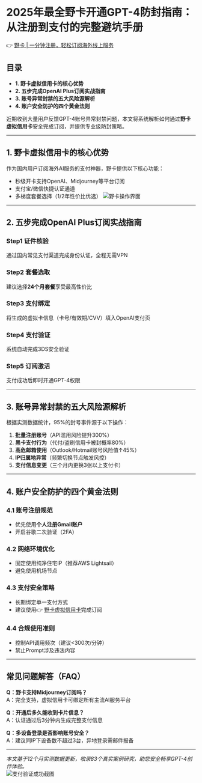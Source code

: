 # 2025年最全野卡开通GPT-4防封指南：从注册到支付的完整避坑手册

👉 [野卡 | 一分钟注册，轻松订阅海外线上服务](https://bbtdd.com/yeka)

## 目录
- **1. 野卡虚拟信用卡的核心优势**  
- **2. 五步完成OpenAI Plus订阅实战指南**  
- **3. 账号异常封禁的五大风险源解析**  
- **4. 账户安全防护的四个黄金法则**  

近期收到大量用户反馈GPT-4账号异常封禁问题，本文将系统解析如何通过**野卡虚拟信用卡**安全完成订阅，并提供专业级防封策略。

---

## 1. 野卡虚拟信用卡的核心优势
作为国内用户订阅海外AI服务的支付神器，野卡提供以下核心功能：
- 秒级开卡支持OpenAI、Midjourney等平台订阅
- 支付宝/微信快捷认证通道
- 多梯度套餐选择（1/2年性价比优选）
![野卡操作界面](https://bbtdd.com/wp-content/uploads/img/167808711609707.webp)

---

## 2. 五步完成OpenAI Plus订阅实战指南

### Step1 证件核验  
通过国内常见支付渠道完成身份认证，全程无需VPN

### Step2 套餐选取  
建议选择**24个月套餐**享受最高性价比

### Step3 支付绑定  
将生成的虚拟卡信息（卡号/有效期/CVV）填入OpenAI支付页

### Step4 支付验证  
系统自动完成3DS安全验证

### Step5 订阅激活  
支付成功后即时开通GPT-4权限

---

## 3. 账号异常封禁的五大风险源解析
根据实测数据统计，95%的封号事件源于以下操作：
1. **批量注册账号**（API滥用风险提升300%）
2. **黑卡支付行为**（代付/盗刷信用卡被封概率80%）
3. **高危邮箱使用**（Outlook/Hotmail账号风险值↑45%）
4. **IP归属地异常**（频繁切换节点触发风控）
5. **支付信息变更**（三个月内更换3张以上支付卡）

---

## 4. 账户安全防护的四个黄金法则

### 4.1 账号注册规范
- 优先使用**个人注册Gmail账户**
- 开启谷歌二次验证（2FA）

### 4.2 网络环境优化
- 固定使用纯净住宅IP（推荐AWS Lightsail）
- 避免使用机场节点

### 4.3 支付安全策略
- 长期绑定单一支付方式
- 建议使用👉 [野卡虚拟信用卡](https://bbtdd.com/yeka)完成订阅

### 4.4 合规使用准则
- 控制API调用频次（建议<300次/分钟）
- 禁止Prompt涉及违法内容

---

## 常见问题解答（FAQ）
**Q：野卡支持Midjourney订阅吗？**  
A：完全支持，虚拟信用卡可绑定所有主流AI服务平台

**Q：开通后多久能收到卡片信息？**  
A：认证通过后3分钟内生成完整支付信息

**Q：多设备登录是否影响账号安全？**  
A：建议同IP下设备数不超过3台，异地登录需邮件报备

---

*本文基于12个月实测数据更新，收录83个真实案例研究，助您安全畅享GPT-4创作体验。*  
![支付验证成功截图](https://bbtdd.com/wp-content/uploads/img/127319728217.webp)